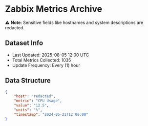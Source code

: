 # Zabbix Metrics Archive

⚠️ **Note**: Sensitive fields like hostnames and system descriptions are redacted.

## Dataset Info
- Last Updated: 2025-08-05 12:00 UTC
- Total Metrics Collected: 1035
- Update Frequency: Every (1) hour

## Data Structure
```json
{
    "host": "redacted",
    "metric": "CPU Usage",
    "value": "12.5",
    "units": "%",
    "timestamp": "2024-05-21T12:00:00"
}
```
